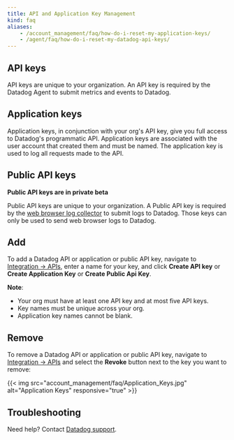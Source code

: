 ```yaml
---
title: API and Application Key Management
kind: faq
aliases:
    - /account_management/faq/how-do-i-reset-my-application-keys/
    - /agent/faq/how-do-i-reset-my-datadog-api-keys/
---
```


## API keys

API keys are unique to your organization. An API key is required by the Datadog Agent to submit metrics and events to Datadog.

## Application keys

Application keys, in conjunction with your org's API key, give you full access to Datadog's programmatic API. Application keys are associated with the user account that created them and must be named. The application key is used to log all requests made to the API.

## Public API keys

**Public API keys are in private beta**

Public API keys are unique to your organization. A Public API key is required by the [web browser log collector][3] to submit logs to Datadog.
Those keys can only be used to send web browser logs to Datadog.

## Add

To add a Datadog API or application or public API key, navigate to [Integration -> APIs][1], enter a name for your key, and click **Create API key** or **Create Application Key** or **Create Public Api Key**.

**Note**:

* Your org must have at least one API key and at most five API keys.
* Key names must be unique across your org.
* Application key names cannot be blank.

## Remove

To remove a Datadog API or application or public API key, navigate to [Integration -> APIs][1] and select the **Revoke** button next to the key you want to remove:

{{< img src="account_management/faq/Application_Keys.jpg" alt="Application Keys" responsive="true" >}}

## Troubleshooting

Need help? Contact [Datadog support][2].

[1]: https://app.datadoghq.com/account/settings#api
[2]: /help
[3]: https://docs.datadoghq.com/logs/log_collection/javascript/
